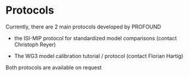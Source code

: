 Protocols
===

Currently, there are 2 main protocols developed by PROFOUND

* the ISI-MIP protocol for standardized model comparisons (contact Christoph Reyer)

* The WG3 model calibration tutorial / protocol (contact Florian Hartig)

Both protocols are available on request
